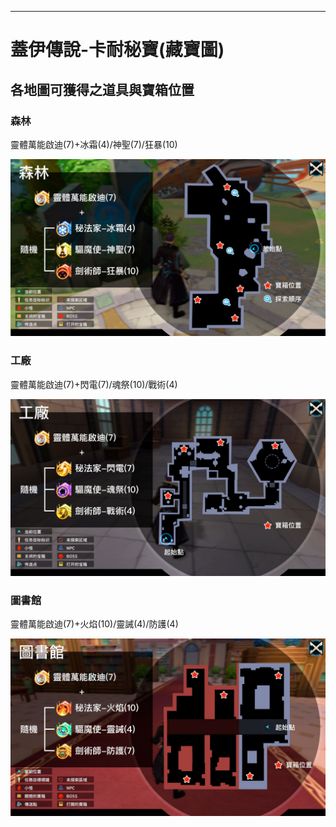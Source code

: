 ---
# 蓋伊傳說-卡耐秘寶(藏寶圖)

## 各地圖可獲得之道具與寶箱位置

### 森林

靈體萬能啟迪(7)+冰霜(4)/神聖(7)/狂暴(10)

![森林](assets/img/forest.jpg)

### 工廠

靈體萬能啟迪(7)+閃電(7)/魂祭(10)/戰術(4)

![工廠](assets/img/factory.jpg)

### 圖書館

靈體萬能啟迪(7)+火焰(10)/靈誡(4)/防護(4)

![圖書館](assets/img/library.jpg)
